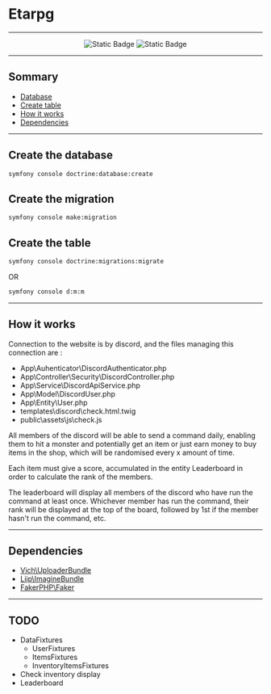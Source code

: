 # Etarpg

---

<div align="center">

![Static Badge](https://img.shields.io/badge/Symfony-7.0-red?logo=Symfony&label=symfony&logoColor=white)
![Static Badge](https://img.shields.io/badge/php-%5E8.2-red?logo=php&label=php)

</div>

---

## Sommary
- [Database](#create-the-database)
- [Create table](#create-the-table)
- [How it works](#how-it-works)
- [Dependencies](#dependencies)

---

## Create the database
```bash
symfony console doctrine:database:create
```

## Create the migration
```bash
symfony console make:migration
```

## Create the table
```bash
symfony console doctrine:migrations:migrate
```
OR  
```bash
symfony console d:m:m
```

---

## How it works
Connection to the website is by discord, and the files managing this connection are :  
- App\Auhenticator\DiscordAuthenticator.php
- App\Controller\Security\DiscordController.php
- App\Service\DiscordApiService.php
- App\Model\DiscordUser.php
- App\Entity\User.php
- templates\discord\check.html.twig
- public\assets\js\check.js

All members of the discord will be able to send a command daily, enabling them to hit a monster and potentially get an item or just earn money to buy items in the shop, which will be randomised every x amount of time.  

Each item must give a score, accumulated in the entity Leaderboard in order to calculate the rank of the members.  

The leaderboard will display all members of the discord who have run the command at least once. Whichever member has run the command, their rank will be displayed at the top of the board, followed by 1st if the member hasn't run the command, etc.  

---

## Dependencies
- [Vich\UploaderBundle](https://github.com/dustin10/VichUploaderBundle)
- [Liip\ImagineBundle](https://github.com/liip/LiipImagineBundle)
- [FakerPHP\Faker](https://github.com/FakerPHP/Faker)

---

## TODO
- DataFixtures
    - UserFixtures
    - ItemsFixtures
    - InventoryItemsFixtures
- Check inventory display
- Leaderboard